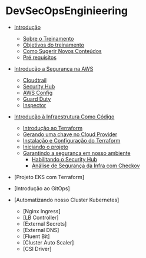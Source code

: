 # DevSecOpsEnginieering

*   [Introdução ](#introduction)
    *   [Sobre o Treinamento](#sobre-o-treinamento)
    *   [Objetivos do treinamento](#primeiros-passos)
    *   [Como Sugerir Novos Conteúdos](#como-sugerir-conteúdo)
    *   [Pré requisitos](#primeiros-passos)
*   [Introdução a Segurança na AWS](#introducao-a-seguranca-na-aws)
    * [Cloudtrail](#aws-cloudtrail)
    * [Security Hub](#aws-securityhub)
    * [AWS Config](#aws-inspector)
    * [Guard Duty](#aws-guardy-duty)
    * [Inspector](#aws-inspector)
*   [Introdução à Infraestrutura Como Código](#infraestrutura-como-codigo)
    *   [Introdução ao Terraform](#introducao-ao-terraform)
    *   [Gerando uma chave no Cloud Provider](#gerando-uma-chave)
    *   [Instalação e Configuração do Terraform](#instalacao-e-configuracao-do-terraform)
    *   [Iniciando o projeto](#iniciando-o-projeto)
    *   [Garantindo a segurança em nosso ambiente](#garantindo-a-seguranca-em-nosso-ambiente)
        *   [Habilitando o Security Hub](#habilitando-o-security-hub)
        *   [Análise de Segurança da Infra com Checkov](#analise-de-seguranca-com-checkov)
*   [Projeto EKS com Terraform]
      
*   [Introdução ao GitOps]
  
*   [Automatizando nosso Cluster Kubernetes]
    *    [Nginx Ingress]
    *    [LB Controller]
    *    [External Secrets]
    *    [External DNS]
    *    [Fluent Bit]
    *    [Cluster Auto Scaler]
    *    [CSI Driver]

